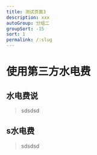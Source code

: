```yaml
---
title: 测试页面3
description: xxx
autoGroup: 分组二
groupSort: -15
sort: 1
permalink: /:slug
---
```

# 使用第三方水电费

## 水电费说
> sdsdsd

## s水电费
> sdsdsd